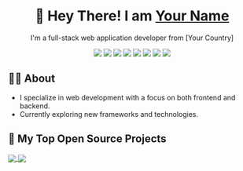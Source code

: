 <!-- Header -->
<h1 align="center">👋 Hey There! I am <a href="https://github.com/yourusername" target="_blank">Your Name</a></h1>
<p align="center">I'm a full-stack web application developer from [Your Country]</p>

<!-- Badges -->
<p align="center">
  <img src="https://img.shields.io/badge/JavaScript-F7DF1E?style=for-the-badge&logo=javascript&logoColor=black"/>
  <img src="https://img.shields.io/badge/TypeScript-3178C6?style=for-the-badge&logo=typescript&logoColor=white"/>
  <img src="https://img.shields.io/badge/React-61DAFB?style=for-the-badge&logo=react&logoColor=black"/>
  <img src="https://img.shields.io/badge/Next.js-000000?style=for-the-badge&logo=next.js&logoColor=white"/>
  <img src="https://img.shields.io/badge/Node.js-339933?style=for-the-badge&logo=node.js&logoColor=white"/>
  <img src="https://img.shields.io/badge/Express.js-000000?style=for-the-badge&logo=express&logoColor=white"/>
  <img src="https://img.shields.io/badge/Tailwind%20CSS-38B2AC?style=for-the-badge&logo=tailwind-css&logoColor=white"/>
  <img src="https://img.shields.io/badge/GraphQL-E10098?style=for-the-badge&logo=graphql&logoColor=white"/>
</p>

<!-- About Section -->
## 🧑‍💻 About
- I specialize in web development with a focus on both frontend and backend.
- Currently exploring new frameworks and technologies.

## 🌟 My Top Open Source Projects
<!-- Repository Cards -->
<a href="https://github.com/yourusername/repo1">
  <img align="center" src="https://github-readme-stats.vercel.app/api/pin/?username=yourusername&repo=repo1&theme=dark" />
</a>
<a href="https://github.com/yourusername/repo2">
  <img align="center" src="https://github-readme-stats.vercel.app/api/pin/?username=yourusername&repo=repo2&theme=dark" />
</a>

